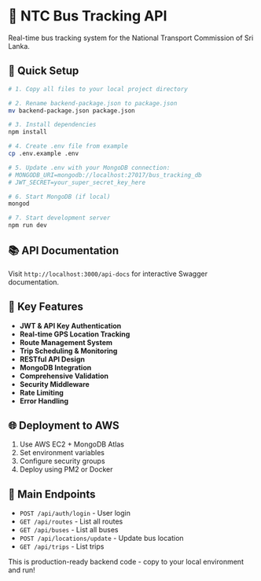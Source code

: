 # 🚌 NTC Bus Tracking API

Real-time bus tracking system for the National Transport Commission of Sri Lanka.

## 🚀 Quick Setup

```bash
# 1. Copy all files to your local project directory

# 2. Rename backend-package.json to package.json
mv backend-package.json package.json

# 3. Install dependencies
npm install

# 4. Create .env file from example
cp .env.example .env

# 5. Update .env with your MongoDB connection:
# MONGODB_URI=mongodb://localhost:27017/bus_tracking_db
# JWT_SECRET=your_super_secret_key_here

# 6. Start MongoDB (if local)
mongod

# 7. Start development server
npm run dev
```

## 📚 API Documentation

Visit `http://localhost:3000/api-docs` for interactive Swagger documentation.

## 🔑 Key Features

- **JWT & API Key Authentication**
- **Real-time GPS Location Tracking**
- **Route Management System**
- **Trip Scheduling & Monitoring**
- **RESTful API Design**
- **MongoDB Integration**
- **Comprehensive Validation**
- **Security Middleware**
- **Rate Limiting**
- **Error Handling**

## 🌐 Deployment to AWS

1. Use AWS EC2 + MongoDB Atlas
2. Set environment variables
3. Configure security groups
4. Deploy using PM2 or Docker

## 📖 Main Endpoints

- `POST /api/auth/login` - User login
- `GET /api/routes` - List all routes
- `GET /api/buses` - List all buses
- `POST /api/locations/update` - Update bus location
- `GET /api/trips` - List trips

This is production-ready backend code - copy to your local environment and run!